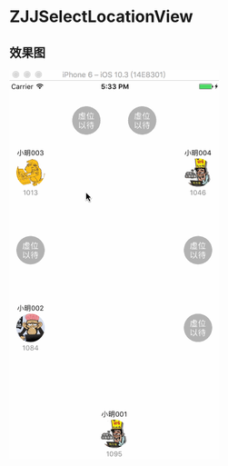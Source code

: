 # ZJJSelectLocationView
## 效果图
![image](https://github.com/04zhujunjie/ZJJSelectLocationView/blob/master/Screenshot/ZJJSelectLocationView.gif)
